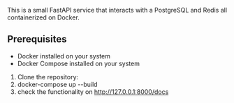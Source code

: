 This is a small FastAPI service that interacts with a PostgreSQL and Redis all containerized on Docker. 

## Prerequisites

- Docker installed on your system
- Docker Compose installed on your system


1. Clone the repository:
2. docker-compose up --build
3. check the functionality on http://127.0.0.1:8000/docs
